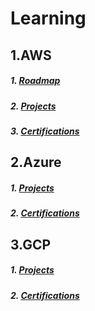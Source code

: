 # Learning
## 1.AWS
##### 1. **[Roadmap](https://roadmap.sh/aws)**
##### 2. **[Projects](https://roadmap.sh/aws)**
##### 3. **[Certifications](https://roadmap.sh/aws)**

## 2.Azure
##### 1. **[Projects](https://roadmap.sh/aws)**
##### 2. **[Certifications](https://roadmap.sh/aws)**

## 3.GCP
##### 1. **[Projects](https://roadmap.sh/aws)**
##### 2. **[Certifications](https://roadmap.sh/aws)**
